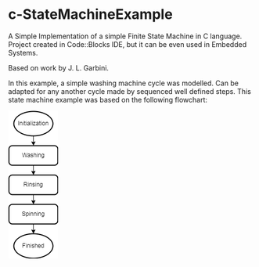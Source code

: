 # c-StateMachineExample
A Simple Implementation of a simple Finite State Machine in C language.
Project created in Code::Blocks IDE, but it can be even used in Embedded Systems.

Based on work by J. L. Garbini.

In this example, a simple washing machine cycle was modelled. Can be adapted for any another cycle made by sequenced well defined steps.
This state machine example was based on the following flowchart:

![A Simple Washing Machine Flowchart.!](/assets/washer_machine_flowchart.png "State Machine Flowchart")

